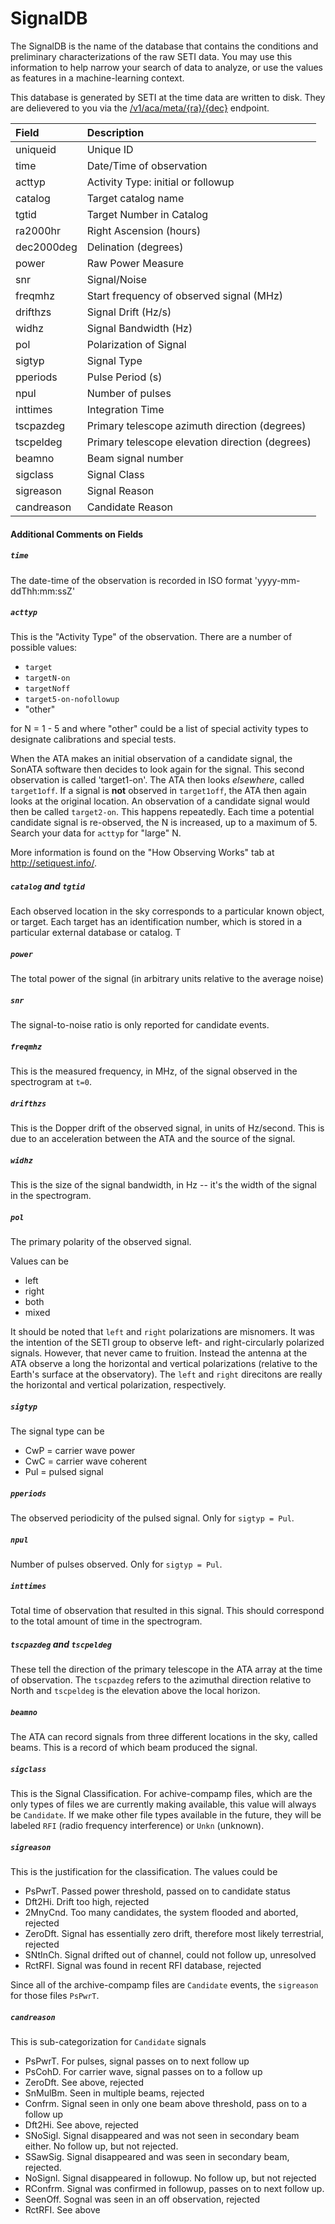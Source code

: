 # SignalDB

The SignalDB is the name of the database that contains the conditions and preliminary characterizations
of the raw SETI data. You may use this information to help narrow your search of data to analyze, or
use the values as features in a machine-learning context. 

This database is generated by SETI at the time data are written to disk. 
They are delievered to you via the 
[/v1/aca/meta/{ra}/{dec}](#meta-data-and-location-of-candidate-events) endpoint. 

| Field        | Description           |
| :------------- |:--------------|
| uniqueid   |  Unique ID                                         |
| time       |  Date/Time of observation                          | 
| acttyp     |  Activity Type: initial or followup                |
| catalog    |  Target catalog name                               |
| tgtid      |  Target Number in Catalog                          |  
| ra2000hr   |  Right Ascension (hours)                           |
| dec2000deg |  Delination (degrees)                              |
| power      |  Raw Power Measure                                 |
| snr        |  Signal/Noise                                      |
| freqmhz    |  Start frequency of observed signal (MHz)          |
| drifthzs   |  Signal Drift (Hz/s)                               |
| widhz      |  Signal Bandwidth (Hz)                             |
| pol        |  Polarization of Signal                            |
| sigtyp     |  Signal Type                                       |
| pperiods   |  Pulse Period (s)                                  |   
| npul       |  Number of pulses                                  |   
| inttimes   |  Integration Time                                  |   
| tscpazdeg  |  Primary telescope azimuth direction (degrees)     |
| tscpeldeg  |  Primary telescope elevation direction (degrees)   |
| beamno     |  Beam signal number                                |
| sigclass   |  Signal Class                                      | 
| sigreason  |  Signal Reason                                     | 
| candreason |  Candidate Reason

#### Additional Comments on Fields

##### `time`
The date-time of the observation is recorded in ISO format 'yyyy-mm-ddThh:mm:ssZ'

##### `acttyp`

This is the "Activity Type" of the observation. There are a number of possible values:

  * `target`
  * `targetN-on`
  * `targetNoff`
  * `target5-on-nofollowup`
  * "other"

for N = 1 - 5 and where "other" could be a list of special activity types to designate
calibrations and special tests. 

When the ATA makes an initial observation of a candidate signal, the SonATA software then 
decides to look again for the signal. This second observation is called 'target1-on'. The ATA 
then looks *elsewhere*, called `target1off`. If a signal is **not** observed in `target1off`, 
the ATA then again looks at the original location. An observation of a candidate signal would 
then be called `target2-on`. This happens repeatedly. Each time a potential candidate signal is 
re-observed, the N is increased, up to a maximum of 5. Search your data for `acttyp` for "large" N.

More information is found on the "How Observing Works" tab at http://setiquest.info/.


##### `catalog` and `tgtid`
 
Each observed location in the sky corresponds to a particular known object, or target. Each target 
has an identification number, which is stored in a particular external database or catalog. T

##### `power`

The total power of the signal (in arbitrary units relative to the average noise)

##### `snr`

The signal-to-noise ratio is only reported for candidate events.

##### `freqmhz`

This is the measured frequency, in MHz, of the signal observed in the spectrogram at `t=0`. 

##### `drifthzs`

This is the Dopper drift of the observed signal, in units of Hz/second. This is due to an acceleration between the ATA
and the source of the signal. 

##### `widhz`

This is the size of the signal bandwidth, in Hz -- it's the width of the signal in the spectrogram. 

##### `pol`

The primary polarity of the observed signal. 

Values can be

  * left
  * right
  * both
  * mixed

It should be noted that `left` and `right` polarizations are misnomers. It was the intention of the SETI group
to observe left- and right-circularly polarized signals. However, that never came to fruition. Instead the 
antenna at the ATA observe a long the horizontal and vertical polarizations (relative to the Earth's surface
at the observatory). The `left` and `right` direcitons are really the horizontal and vertical polarization, respectively.

##### `sigtyp`

The signal type can be 

  * CwP = carrier wave power 
  * CwC = carrier wave coherent 
  * Pul = pulsed signal

##### `pperiods`

The observed periodicity of the pulsed signal. Only for `sigtyp = Pul`.

##### `npul`

Number of pulses observed. Only for `sigtyp = Pul`.

##### `inttimes`

Total time of observation that resulted in this signal. This should correspond to the total amount of time
in the spectrogram. 

##### `tscpazdeg` and `tscpeldeg`

These tell the direction of the primary telescope in the ATA array at the time of observation. 
The `tscpazdeg` refers to the azimuthal direction relative to North and `tscpeldeg` is the elevation
above the local horizon. 


##### `beamno`

The ATA can record signals from three different locations in the sky, called beams. This is a record of 
which beam produced the signal. 

##### `sigclass`

This is the Signal Classification. For achive-compamp files, which are the only types of files we are currently
making available, this value will always be `Candidate`. If we make other file types available in the future, 
they will be labeled `RFI` (radio frequency interference) or `Unkn` (unknown). 

##### `sigreason`

This is the justification for the classification. The values could be

  * PsPwrT. Passed power threshold, passed on to candidate status
  * Dft2Hi. Drift too high, rejected
  * 2MnyCnd. Too many candidates, the system flooded and aborted, rejected
  * ZeroDft. Signal has essentially zero drift, therefore most likely terrestrial, rejected
  * SNtInCh. Signal drifted out of channel, could not follow up, unresolved
  * RctRFI. Signal was found in recent RFI database, rejected

Since all of the archive-compamp files are `Candidate` events, the `sigreason` for those files `PsPwrT`. 

##### `candreason`

This is sub-categorization for `Candidate` signals

* PsPwrT. For pulses, signal passes on to next follow up
* PsCohD. For carrier wave, signal passes on to a follow up
* ZeroDft. See above, rejected
* SnMulBm. Seen in multiple beams, rejected
* Confrm. Signal seen in only one beam above threshold, pass on to a follow up
* Dft2Hi. See above, rejected
* SNoSigl. Signal disappeared and was not seen in secondary beam either. No follow up, but not rejected. 
* SSawSig. Signal disappeared and was seen in secondary beam, rejected.
* NoSignl. Signal disappeared in followup. No follow up, but not rejected 
* RConfrm. Signal was confirmed in followup, passes on to next follow up.
* SeenOff. Sognal was seen in an off observation, rejected 
* RctRFI. See above


